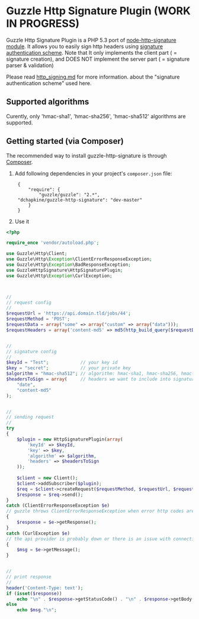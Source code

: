 Guzzle Http Signature Plugin (WORK IN PROGRESS)
===============================================

Guzzle Http Signature Plugin is a PHP 5.3 port of [node-http-signature module](https://github.com/joyent/node-http-signature).
It allows you to easily sign http headers using [signature authentication scheme](https://github.com/joyent/node-http-signature/blob/master/http_signing.md).
Note that It only implements the client part ( = signature creation), and DOES NOT implement the server part ( = signature parser & validation)

 
Please read [http_signing.md](https://github.com/joyent/node-http-signature/blob/master/http_signing.md) for more information.
about the "signature authentication scheme" used here.


Supported algorithms
--------------------

Curently, only 'hmac-sha1', 'hmac-sha256', 'hmac-sha512' algorithms are supported.



Getting started (via Composer)
------------------------------

The recommended way to install guzzle-http-signature is through [Composer](http://getcomposer.org).

1. Add following dependencies in your project's ``composer.json`` file:

        {
            "require": {
                "guzzle/guzzle": "2.*",
		"dchapkine/guzzle-http-signature": "dev-master"
            }
        }
		
2. Use it

```php
<?php

require_once 'vendor/autoload.php';

use Guzzle\Http\Client;
use Guzzle\Http\Exception\ClientErrorResponseException;
use Guzzle\Http\Exception\BadResponseException;
use GuzzleHttpSignature\HttpSignaturePlugin;
use Guzzle\Http\Exception\CurlException;



//
// request config
//
$requestUrl = 'https://api.domain.tld/jobs/44';
$requestMethod = 'POST';
$requestData = array("some" => array("custom" => array("data")));
$requestHeaders = array('content-md5' => md5(http_build_query($requestData)));


//
// signature config
//
$keyId = "Test";			// your key id
$key = "secret";			// your private key
$algorithm = "hmac-sha512";	// algorithm: hmac-sha1, hmac-sha256, hmac-sha512
$headersToSign = array(		// headers we want to include into signature
	"date",
	"content-md5"
);


//
// sending request
//
try
{
	$plugin = new HttpSignaturePlugin(array(
		'keyId' => $keyId,
		'key' => $key,
		'algorithm' => $algorithm,
		'headers' => $headersToSign
	));
	
	$client = new Client();
	$client->addSubscriber($plugin);
	$req = $client->createRequest($requestMethod, $requestUrl, $requestHeaders, $requestData);
	$response = $req->send();
}
catch (ClientErrorResponseException $e)
// guzzle throws ClientErrorResponseException when error http codes are sent (401, 500, ...)
{
	$response = $e->getResponse();
}
catch (CurlException $e)
// the api provider is probably down or there is an issue with connection
{
	$msg = $e->getMessage();
}


//
// print response
//
header('Content-Type: text');
if (isset($response))
	echo "\n" . $response->getStatusCode() . "\n" . $response->getBody(true) . "\n";
else
	echo $msg."\n";


```